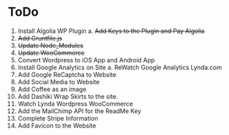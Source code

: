 # ToDo
1. Install Algolia WP Plugin
  a. <del>Add Keys to the Plugin and Pay Algolia</del>
2. <del>Add Gruntfile.js</del>
3. <del>Update Node_Modules</del>
4. <del>Update WooCommerce</del>
5. Convert Wordpress to iOS App and Android App
6. Install Google Analytics on Site
  a. ReWatch Google Analytics Lynda.com
7. Add Google ReCaptcha to Website
8. Add Social Media to Website
9. Add Coffee as an image
10. Add Dashiki Wrap Skirts to the site.
11. Watch Lynda Wordpress WooCommerce
12. Add the MailChimp API for the ReadMe Key
13. Complete Stripe Information
14. Add Favicon to the Website
